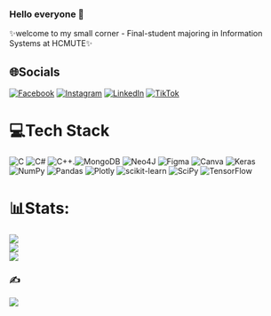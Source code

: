### Hello everyone 👋
✨welcome to my small corner - Final-student majoring in Information Systems at HCMUTE✨


## 🌐Socials
[![Facebook](https://img.shields.io/badge/Facebook-%231877F2.svg?logo=Facebook&logoColor=white)](https://www.facebook.com/lannnnanhhhh) [![Instagram](https://img.shields.io/badge/Instagram-%23E4405F.svg?logo=Instagram&logoColor=white)](https://www.instagram.com/lananh113388) [![LinkedIn](https://img.shields.io/badge/LinkedIn-%230077B5.svg?logo=linkedin&logoColor=white)](https://www.linkedin.com/in/lananh113388) [![TikTok](https://img.shields.io/badge/TikTok-%23000000.svg?logo=TikTok&logoColor=white)](https://www.tiktok.com/@lananh113388) 


# 💻Tech Stack
![C](https://img.shields.io/badge/c-%2300599C.svg?style=for-the-badge&logo=c&logoColor=white) ![C#](https://img.shields.io/badge/c%23-%23239120.svg?style=for-the-badge&logo=c-sharp&logoColor=white) ![C++](https://img.shields.io/badge/c++-%2300599C.svg?style=for-the-badge&logo=c%2B%2B&logoColor=white).![MongoDB](https://img.shields.io/badge/MongoDB-%234ea94b.svg?style=for-the-badge&logo=mongodb&logoColor=white) ![Neo4J](https://img.shields.io/badge/Neo4j-008CC1?style=for-the-badge&logo=neo4j&logoColor=white) ![Figma](https://img.shields.io/badge/figma-%23F24E1E.svg?style=for-the-badge&logo=figma&logoColor=white) ![Canva](https://img.shields.io/badge/Canva-%2300C4CC.svg?style=for-the-badge&logo=Canva&logoColor=white) ![Keras](https://img.shields.io/badge/Keras-%23D00000.svg?style=for-the-badge&logo=Keras&logoColor=white) ![NumPy](https://img.shields.io/badge/numpy-%23013243.svg?style=for-the-badge&logo=numpy&logoColor=white) ![Pandas](https://img.shields.io/badge/pandas-%23150458.svg?style=for-the-badge&logo=pandas&logoColor=white) ![Plotly](https://img.shields.io/badge/Plotly-%233F4F75.svg?style=for-the-badge&logo=plotly&logoColor=white) ![scikit-learn](https://img.shields.io/badge/scikit--learn-%23F7931E.svg?style=for-the-badge&logo=scikit-learn&logoColor=white) ![SciPy](https://img.shields.io/badge/SciPy-%230C55A5.svg?style=for-the-badge&logo=scipy&logoColor=%white) ![TensorFlow](https://img.shields.io/badge/TensorFlow-%23FF6F00.svg?style=for-the-badge&logo=TensorFlow&logoColor=white)


# 📊Stats:
![](https://github-readme-stats.vercel.app/api?username=lananhdepgai1&theme=radical&hide_border=false&include_all_commits=false&count_private=false)<br/>
![](https://github-readme-streak-stats.herokuapp.com/?user=lananhdepgai1&theme=radical&hide_border=false)<br/>
![](https://github-readme-stats.vercel.app/api/top-langs/?username=lananhdepgai1&theme=radical&hide_border=false&include_all_commits=false&count_private=false&layout=compact)

### ✍️
![](https://quotes-github-readme.vercel.app/api?type=horizontal&theme=radical)

<br/>
